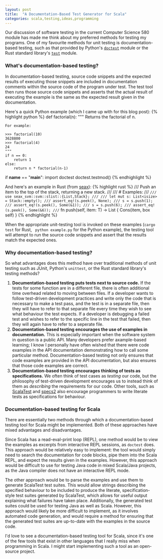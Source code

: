 ```yaml
---
layout: post
title:  "A Documentation-Based Test Generator for Scala"
categories: scala,testing,ideas,programming
---
```


Our discussion of software testing in the current Computer Science 580 module has made me think about my preferred methods for testing my programs. One of my favourite methods for unit testing is documentation-based testing, such as that provided by Python's [`doctest`](https://docs.python.org/2/library/doctest.html) module or the Rust standard library's [`test`](http://doc.rust-lang.org/book/testing.html#documentation-tests) module. 

### What's documentation-based testing?

In documentation-based testing, source code snippets and the expected results of executing those snippets are included in documentation comments within the source code of the program under test. The test tool then runs those source code snippets and asserts that the actual result of executing the example is the same as the expected result given in the documentation.

Here's a quick Python example (which I came up with for this blog post):
{% highlight python %}
def factorial(n):
    """
    Returns the factorial of n.

    For example:

    >>> factorial(10)
    3628800
    >>> factorial(4)
    24
    """
    if n == 0:
        return 1
    else:
        return n * factorial(n-1)

if __name__ == "__main__":
    import doctest
    doctest.testmod()
{% endhighlight %}

And here's an example in Rust (from [seax](https://github.com/hawkw/seax/blob/master/seax_svm/src/svm/slist.rs)):
{% highlight rust %}
/// Push an item to the top of the stack, returning a new stack.
///
/// # Examples:
/// ```
/// use seax_svm::svm::slist::{List,Stack};
///
/// let mut s: List<isize> = Stack::empty();
/// assert_eq!(s.peek(), None);
/// s = s.push(1);
/// assert_eq!(s.peek(), Some(&1));
/// s = s.push(6);
/// assert_eq!(s.peek(), Some(&6));
/// ```
fn push(self, item: T) -> List<T> {
    Cons(item, box self)
}
{% endhighlight %}

When the appropriate unit-testing tool is invoked on these examples (`cargo test` for Rust, ` python example.py` for the Python example), the testing tool will attempt to run the source code snippets and assert that the results match the expected ones.

### Why documentation-based testing?

So what advantages does this method have over traditional methods of unit testing such as JUnit, Python's `unittest`, or the Rust standard library's testing methods?

1. __Documentation-based testing puts tests next to source code.__ If the tests for some function are in a different file, there is often additional time overhead related to moving between files. If a developer wants to follow test-driven development practices and write only the code that is necessary to make a test pass, and the test is in a separate file, then they will have to refer to that separate file every time they wish to see what behaviour the test expects. If a developer is debugging a failed test and wishes to refer to the specific line in the test that failed, then they will again have to refer to a seperate file.
2. __Documentation-based testing encourages the use of examples in documentation.__ This is especially important when the software system in question is a public API. Many developers prefer axample-based learning; I know I personally have often wished that there were code examples in the API documentation demonstrating how to call some particular method. Documentation-based testing not only ensures that code examples are provided in the API documentation, but also ensures that those code examples are correct.
3. __Documentation-based testing encourages thinking of tests as specifications.__ We often think of test cases as _testing_ our code, but the philosophy of test-driven development encourages us to instead think of them as _describing_ the requirements for our code. Other tools, such as [ScalaTest](http://www.scalatest.org) and [specs2](http://etorreborre.github.io/specs2/) also encourage programmers to write literate tests as specifications for behaviour.

### Documentation-based testing for Scala

There are essentially two methods through which a documentation-based testing tool for Scala might be implemented. Both of these approaches have mixed advantages and disadvantages.

Since Scala has a read-eval-print loop (REPL), one method would be to view the examples as excerpts from interactive REPL sessions, as `doctest` does. This approach would be relatively easy to implement: the tool would simply need to search the documentation for code blocks, pipe them into the Scala REPL, and expect the results given in the examples. However, this approach would be difficult to use for testing Java code in mixed Scala/Java projects, as the Java compiler does not have an interactive REPL mode.

The other approach would be to parse the examples and use them to generate ScalaTest test suites. This would allow strings describing the specified behaviour to be included to produce the literate, specification-style test suites generated by ScalaTest, which allows for useful output explaining what failures have taken place. Additionally, the generated test suites could be used for testing Java as well as Scala. However, this approach would likely be more difficult to implement, as it involves automated code generation, and would require a method for ensuring that the generated test suites are up-to-date with the examples in the source code.

I'd love to see a documentation-based testing tool for Scala, since it's one of the few tools that exist in other languages that I really miss when programming in Scala. I might start implementing such a tool as an open-source project.



